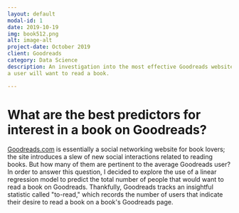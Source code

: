 ```yaml
---
layout: default
modal-id: 1
date: 2019-10-19
img: book512.png
alt: image-alt
project-date: October 2019
client: Goodreads
category: Data Science
description: An investigation into the most effective Goodreads website interactions for predicting whether or not 
a user will want to read a book.  

---
```


# What are the best predictors for interest in a book on Goodreads?

[Goodreads.com](http://goodreads.com) is essentially a social networking website for book lovers; the site introduces 
a slew of new social interactions related to reading books.  But how many of them are pertinent to the average 
Goodreads user?  In order to answer this question, I decided to explore the use of a linear regression model to 
predict the total number of people that would want to read a book on Goodreads.  Thankfully, Goodreads tracks an 
insightful statistic called "to-read," which records the number of users that indicate their desire to read a book on a 
book's Goodreads page. 